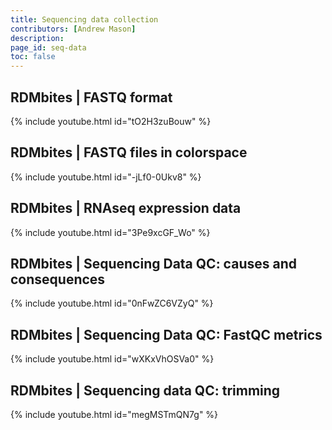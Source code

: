 ```yaml
---
title: Sequencing data collection
contributors: [Andrew Mason]
description: 
page_id: seq-data
toc: false
---
```




## RDMbites | FASTQ format


{% include youtube.html id="tO2H3zuBouw" %}

## RDMbites | FASTQ files in colorspace

{% include youtube.html id="-jLf0-0Ukv8" %}

## RDMbites | RNAseq expression data

{% include youtube.html id="3Pe9xcGF_Wo" %}

## RDMbites | Sequencing Data QC: causes and consequences

{% include youtube.html id="0nFwZC6VZyQ" %}

## RDMbites | Sequencing Data QC: FastQC metrics

{% include youtube.html id="wXKxVhOSVa0" %}

## RDMbites | Sequencing data QC: trimming

{% include youtube.html id="megMSTmQN7g" %}
